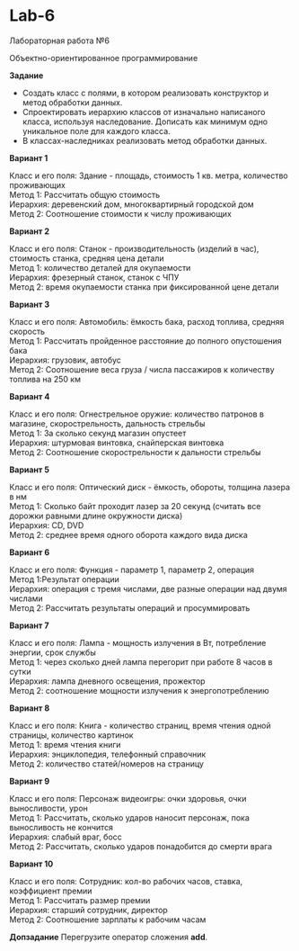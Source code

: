 # Lab-6
Лабораторная работа №6

Объектно-ориентированное программирование

**Задание**

* Создать класс с полями, в котором реализовать конструктор и метод обработки данных.
* Спроектировать иерархию классов от изначально написаного класса, используя наследование. Дописать как минимум одно уникальное поле для каждого класса.
* В классах-наследниках реализовать метод обработки данных.

**Вариант 1**

Класс и его поля: Здание - площадь, стоимость 1 кв. метра, количество проживающих  
Метод 1: Рассчитать общую стоимость  
Иерархия: деревенский дом, многоквартирный городской дом  
Метод 2: Соотношение стоимости к числу проживающих  

**Вариант 2**

Класс и его поля: Станок - производительность (изделий в час), стоимость станка, средняя цена детали  
Метод 1: количество деталей для окупаемости  
Иерархия: фрезерный станок, станок с ЧПУ  
Метод 2: время окупаемости станка при фиксированной цене детали  

**Вариант 3**

Класс и его поля: Автомобиль: ёмкость бака, расход топлива, средняя скорость  
Метод 1: Рассчитать пройденное расстояние до полного опустошения бака  
Иерархия: грузовик, автобус  
Метод 2: Соотношение веса груза / числа пассажиров к количеству топлива на 250 км  

**Вариант 4**

Класс и его поля: Огнестрельное оружие: количество патронов в магазине, скорострельность, дальность стрельбы  
Метод 1: За сколько секунд магазин опустеет  
Иерархия: штурмовая винтовка, снайперская винтовка  
Метод 2: Соотношение скорострельности к дальности стрельбы  

**Вариант 5**

Класс и его поля: Оптический диск - ёмкость, обороты, толщина лазера в нм  
Метод 1: Сколько байт проходит лазер за 20 секунд (считать все дорожки равными длине окружности диска)  
Иерархия: CD, DVD  
Метод 2: среднее время одного оборота каждого вида диска  

**Вариант 6**

Класс и его поля: Функция - параметр 1, параметр 2, операция  
Метод 1:Результат операции  
Иерархия: операция с тремя числами, две разные операции над двумя числами  
Метод 2: Рассчитать результаты операций и просуммировать  

**Вариант 7**

Класс и его поля: Лампа - мощность излучения в Вт, потребление энергии, срок службы  
Метод 1: через сколько дней лампа перегорит при работе 8 часов в сутки  
Иерархия: лампа дневного освещения, прожектор  
Метод 2: соотношение мощности излучения к энергопотреблению  

**Вариант 8**

Класс и его поля: Книга - количество страниц, время чтения одной страницы, количество картинок  
Метод 1: время чтения книги  
Иерархия: энциклопедия, телефонный справочник  
Метод 2: количество статей/номеров на страницу  

**Вариант 9**

Класс и его поля: Персонаж видеоигры: очки здоровья, очки выносливости, урон  
Метод 1: Рассчитать, сколько ударов наносит персонаж, пока выносливость не кончится  
Иерархия: слабый враг, босс  
Метод 2: Рассчитать, сколько ударов понадобится до смерти врага  

**Вариант 10**

Класс и его поля: Сотрудник: кол-во рабочих часов, ставка, коэффициент премии  
Метод 1: Рассчитать размер премии  
Иерархия: старший сотрудник, директор  
Метод 2: Соотношение зарплаты к рабочим часам  

**Допзадание**
Перегрузите оператор сложения __add__.
